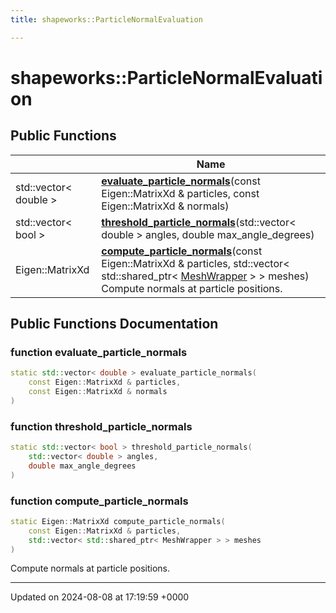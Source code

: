 ```yaml
---
title: shapeworks::ParticleNormalEvaluation

---
```


# shapeworks::ParticleNormalEvaluation





## Public Functions

|                | Name           |
| -------------- | -------------- |
| std::vector< double > | **[evaluate_particle_normals](../Classes/classshapeworks_1_1ParticleNormalEvaluation.md#function-evaluate-particle-normals)**(const Eigen::MatrixXd & particles, const Eigen::MatrixXd & normals) |
| std::vector< bool > | **[threshold_particle_normals](../Classes/classshapeworks_1_1ParticleNormalEvaluation.md#function-threshold-particle-normals)**(std::vector< double > angles, double max_angle_degrees) |
| Eigen::MatrixXd | **[compute_particle_normals](../Classes/classshapeworks_1_1ParticleNormalEvaluation.md#function-compute-particle-normals)**(const Eigen::MatrixXd & particles, std::vector< std::shared_ptr< [MeshWrapper](../Classes/classshapeworks_1_1MeshWrapper.md) > > meshes)<br>Compute normals at particle positions.  |

## Public Functions Documentation

### function evaluate_particle_normals

```cpp
static std::vector< double > evaluate_particle_normals(
    const Eigen::MatrixXd & particles,
    const Eigen::MatrixXd & normals
)
```


### function threshold_particle_normals

```cpp
static std::vector< bool > threshold_particle_normals(
    std::vector< double > angles,
    double max_angle_degrees
)
```


### function compute_particle_normals

```cpp
static Eigen::MatrixXd compute_particle_normals(
    const Eigen::MatrixXd & particles,
    std::vector< std::shared_ptr< MeshWrapper > > meshes
)
```

Compute normals at particle positions. 

-------------------------------

Updated on 2024-08-08 at 17:19:59 +0000